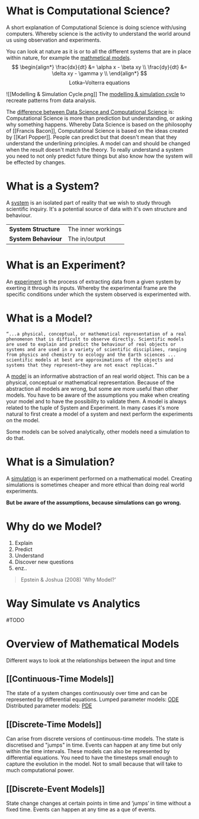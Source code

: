 # What is Computational Science?
A short explanation of Computational Science is doing science with/using computers.
Whereby science is the activity to understand the world around us using observation and experiments.

You can look at nature as it is or to all the different systems that are in place within nature, for example the [mathmetical models](Mathematical%20Model.md).
$$
\begin{align*}
\frac{dx}{dt} &= \alpha x - \beta xy \\
\frac{dy}{dt} &= \delta xy - \gamma y \\
\end{align*}
$$
$$\text{Lotka–Volterra equations}$$

![[Modelling & Simulation Cycle.png]]
The [modelling & simulation cycle](Modelling%20&%20Simulation%20Cycle.md) to recreate patterns from data analysis. 

The [difference between Data Science and Computational Science](Computational%20Science%20VS%20Data%20Science) is: Computational Science is more than prediction but understanding, or asking why something happens.
Whereby Data Science is based on the philosophy of [[Francis Bacon]], Computational Science is based on the ideas created by [[Karl Popper]].
People can predict but that doesn't mean that they understand the underlining principles.
A model can and should be changed when the result doesn't match the theory.
To really understand a system you need to not only predict future things but also know how the system will be effected by changes.

# What is a System?
A [system](System) is an isolated part of reality that we wish to study through scientific inquiry. It's a potential source of data with it's own structure and behaviour.

|                      |                    |
| -------------------- | ------------------ |
| **System Structure** | The inner workings |
| **System Behaviour** | The in/output      |

# What is an Experiment?
An [experiment](Experiment) is the process of extracting data from a given system by exerting it through its inputs. Whereby the experimental frame are the specific conditions under which the system observed is experimented with.
# What is a Model?
	“...a physical, conceptual, or mathematical representation of a real phenomenon that is difficult to observe directly. Scientific models are used to explain and predict the behaviour of real objects or systems and are used in a variety of scientific disciplines, ranging from physics and chemistry to ecology and the Earth sciences ... scientific models at best are approximations of the objects and systems that they represent—they are not exact replicas.”

A [model](Model) is an informative abstraction of an real world object. This can be a physical, conceptual or mathematical representation.
Because of the abstraction all models are wrong, but some are more useful than other models.
You have to be aware of the assumptions you make when creating your model and to have the possibility to validate them.
A model is always related to the tuple of System and Experiment.
In many cases it's more natural to first create a model of a system and next perform the experiments on the model.

Some models can be solved analytically, other models need a simulation to do that.
# What is a Simulation?
A [simulation](Simulation) is an experiment performed on a mathematical model.
Creating simulations is sometimes cheaper and more ethical than doing real world experiments. 

**But be aware of the assumptions, because simulations can go wrong.**
# Why do we Model?
1. Explain
2. Predict
3. Understand
4. Discover new questions
5. enz..

> Epstein & Joshua (2008) 'Why Model?'
# Way Simulate vs Analytics
#TODO

# Overview of Mathematical Models
Different ways to look at the relationships between the input and time
## [[Continuous-Time Models]]
The state of a system changes continuously over time and can be represented by differential equations.
Lumped parameter models: [ODE](Ordinary%20Differential%20Equation)
Distributed parameter models: [PDE](Partial%20Differential%20Equation)
## [[Discrete-Time Models]]
Can arise from discrete versions of continuous-time models. The state is discretised and "jumps" in time. Events can happen at any time but only within the time intervals. These models can also be represented by differential equations.
You need to have the timesteps small enough to capture the evolution in the model. Not to small because that will take to much computational power.
## [[Discrete-Event Models]]
State change changes at certain points in time and ‘jumps’ in time without a fixed time. 
Events can happen at any time as a que of events.